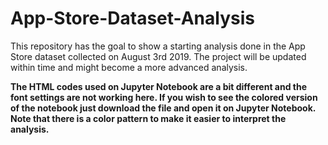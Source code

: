 # App-Store-Dataset-Analysis

This repository has the goal to show a starting analysis done in the App Store dataset collected on August 3rd 2019. The project will be updated within time and might become a more advanced analysis.

**The HTML codes used on Jupyter Notebook are a bit different and the font settings are not working here. If you wish to see the colored version of the notebook just download the file and open it on Jupyter Notebook. Note that there is a color pattern to make it easier to interpret the analysis.**
